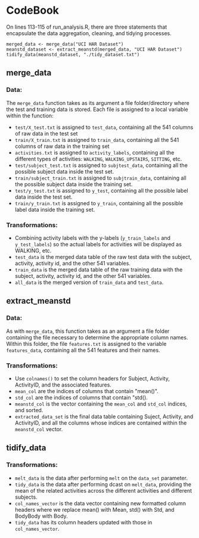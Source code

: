 # CodeBook


On lines 113-115 of run_analysis.R, there are three statements that encapsulate the data aggregation, cleaning, and tidying processes.

```
merged_data <- merge_data("UCI HAR Dataset")
meanstd_dataset <- extract_meanstd(merged_data, "UCI HAR Dataset")
tidify_data(meanstd_dataset, "./tidy_dataset.txt")
```

## merge_data
### Data: 
The `merge_data` function takes as its argument a file folder/directory where the test and training data is stored. Each file is assigned to a local variable within the function:

- `test/X_test.txt` is assigned to `test_data`, containing all the 541 columns of raw data in the test set
- `train/X_train.txt` is assigned to `train_data`, containing all the 541 columns of raw data in the training set
- `activities.txt` is assigned to `activity_labels`, containing all the different types of activities: `WALKING`, `WALKING_UPSTAIRS`, `SITTING`, etc.
- `test/subject_test.txt` is assigned to `subjtest_data`, containing all the possible subject data inside the test set.
- `train/subject_train.txt` is assigned to `subjtrain_data`, containing all the possible subject data inside the training set.
- `test/y_test.txt` is assigned to `y_test`, containing all the possible label data inside the test set.  
- `train/y_train.txt` is assigned to `y_train`, containing all the possible label data inside the training set.
 
 
### Transformations:

- Combining activity labels with the y-labels (`y_train_labels` and `y_test_labels`) so the actual labels for activities will be displayed as WALKING, etc.
- `test_data` is the merged data table of the raw test data with the subject, activity, activity id, and the other 541 variables.
- `train_data` is the merged data table of the raw training data with the subject, activity, activity id, and the other 541 variables.
- `all_data` is the merged version of `train_data` and `test_data`.


## extract_meanstd
### Data:
As with `merge_data`, this function takes as an argument a file folder containing the file necessary to determine the appropriate column names. Within this folder, the file `features.txt` is assigned to the variable `features_data`, containing all the 541 features and their names.
 
### Transformations:

 -  Use `colnames()` to set the column headers for Subject, Activity, ActivityID, and the associated features.
 - `mean_col` are the indices of columns that contain "mean()".
 - `std_col` are the indices of columns that contain "std(). 
 - `meanstd_col` is the vector containing the `mean_col` and `std_col` indices, and sorted.
 - `extracted_data_set` is the final data table containing Suject, Activity, and ActivityID, and all the columns whose indices are contained within the `meanstd_col` vector.

## tidify_data

### Transformations:

 - `melt_data` is the data after performing `melt` on the `data_set` parameter.
 - `tidy_data` is the data after performing dcast on `melt_data`, providing the mean of the related activities across the different activities and different subjects.
 - `col_names_vector` is the data vector containing new formatted column headers where we replace mean() with Mean, std() with Std, and BodyBody with Body.
 - `tidy_data` has its column headers updated with those in `col_names_vector`.
